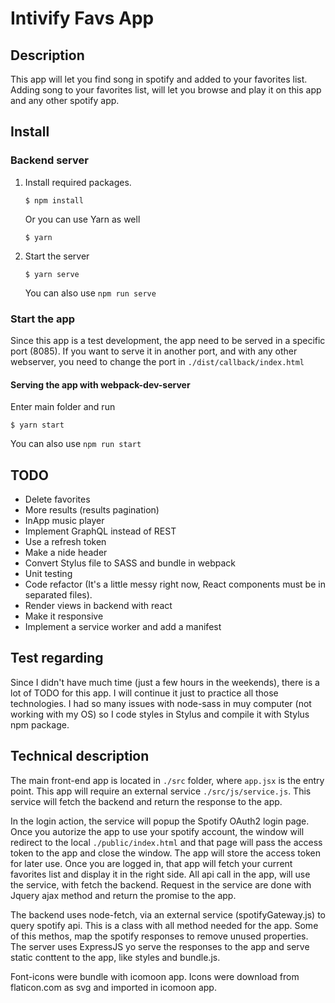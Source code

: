 # Intivify Favs App

## Description

This app will let you find song in spotify and added to your favorites list. Adding song to your favorites list, will let you browse and play it on this app and any other spotify app.

## Install

### Backend server

1. Install required packages.
    ```
    $ npm install
    ```
    Or you can use Yarn as well
    ```
    $ yarn
    ```
    
2. Start the server
    ```
    $ yarn serve
    ```
    You can also use ```npm run serve```
    
### Start the app
Since this app is a test development, the app need to be served in a specific port (8085). If you want to serve it in another port, and with any other webserver, you need to change the port in ``` ./dist/callback/index.html ```

#### Serving the app with webpack-dev-server

Enter main folder and run
```
$ yarn start
```

You can also use ```npm run start```

## TODO
- Delete favorites
- More results (results pagination)
- InApp music player
- Implement GraphQL instead of REST
- Use a refresh token
- Make a nide header
- Convert Stylus file to SASS and bundle in webpack
- Unit testing
- Code refactor (It's a little messy right now, React components must be in separated files).
- Render views in backend with react
- Make it responsive
- Implement a service worker and add a manifest

## Test regarding
Since I didn't have much time (just a few hours in the weekends), there is a lot of TODO for this app. I will continue it just to practice all those technologies.
I had so many issues with node-sass in muy computer (not working with my OS) so I code styles in Stylus and compile it with Stylus npm package.

## Technical description
The main front-end app is located in ```./src``` folder, where ```app.jsx``` is the entry point.
This app will require an external service ```./src/js/service.js```. This service will fetch the backend and return the response to the app.

In the login action, the service will popup the Spotify OAuth2 login page. Once you autorize the app to use your spotify account, the window will redirect to the local ```./public/index.html``` and that page will pass the access token to the app  and close the window. The app will store the access token for later use.
Once you are logged in, that app will fetch your current favorites list and display it in the right side. All api call in the app, will use the service, with fetch the backend. 
Request in the service are done with Jquery ajax method and return the promise to the app.

The backend uses node-fetch, via an external service (spotifyGateway.js) to query spotify api. This is a class with all method needed for the app. Some of this methos, map the spotify responses to remove unused properties.
The server uses ExpressJS yo serve the responses to the app and serve static conttent to the app, like styles and bundle.js.

Font-icons were bundle with icomoon app. Icons were download from flaticon.com as svg and imported in icomoon app.
